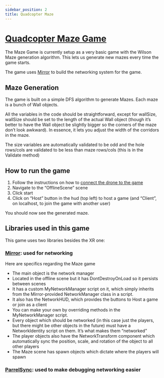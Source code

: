```yaml
---
sidebar_position: 2
title: Quadcopter Maze
---
```


# [Quadcopter Maze Game](https://github.com/quadcopter-ar/Quadcopter-Maze)

The Maze Game is currently setup as a very basic game with the Wilson Maze generation algorithm. This lets us generate
new mazes every time the game starts.

The game uses [Mirror](../getting-started/system-overview/game-system#networking-and-multiplayer) to build the networking system for the game.

## Maze Generation
The game is built on a simple DFS algorithm to generate Mazes. Each maze is a bunch of Wall objects.

All the variables in the code should be straightforward, except for wallSize, wallSize should be set to the length
of the actual Wall object (though it’s better to have the Wall object be slightly bigger so the corners of the
maze don’t look awkward). In essence, it lets you adjust the width of the corridors in the maze.

The size variables are automatically validated to be odd and the hole rows/cols are validated to be less than maze rows/cols (this is in the Validate method)

## How to run the game

1. Follow the instructions on how to [connect the drone to the game](../guides/connecting-drone-to-game)
2. Navigate to the “OfflineScene” scene
3. Click start
4. Click on “Host” button in the hud (top left) to host a game (and “Client”, on localhost, to join the game with another user)

You should now see the generated maze.

## Libraries used in this game

This game uses two libraries besides the XR one:

### [Mirror](../getting-started/system-overview/game-system#networking-and-multiplayer): used for networking
Here are specifics regarding the Maze game
- The main object is the network manager
- Located in the offline scene but it has DontDestroyOnLoad so it persists between scenes
- It has a custom MyNetworkManager script on it, which simply inherits from the Mirror-provided NetworkManager class in a script.
- It also has the NetworkHUD, which provides the buttons to Host a game or join as a client
- You can make your own by overriding methods in the MyNetworkManager script.
- Every object which should be networked (in this case just the players, but there might be other objects in the future) must have a NetworkIdentity script on them. It’s what makes them “networked”
- The player objects also have the NetworkTransform component which automatically sync the position, scale, and rotation of the object to all other players
- The Maze scene has spawn objects which dictate where the players will spawn

### [ParrelSync](../guides/using-parrelsync-for-games): used to make debugging networking easier
